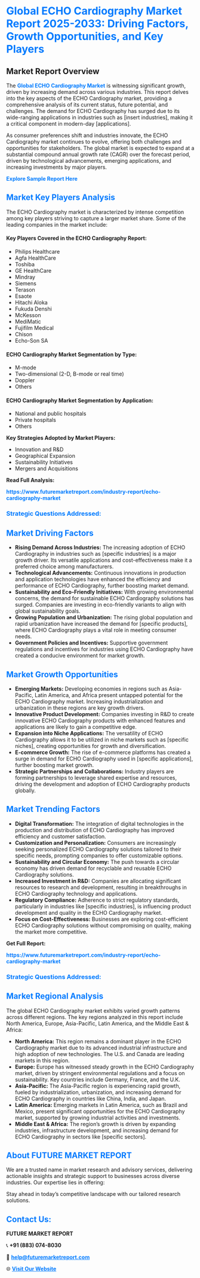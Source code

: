 <h1 style="color: #007BFF;">Global ECHO Cardiography Market Report 2025-2033: Driving Factors, Growth Opportunities, and Key Players</h1>

<section id="overview">
<h2>Market Report Overview</h2>
<p>The <a href="https://www.futuremarketreport.com/industry-report/echo-cardiography-market" style="color: #007BFF; text-decoration: none;"><strong>Global ECHO Cardiography Market</strong></a> is witnessing significant growth, driven by increasing demand across various industries. This report delves into the key aspects of the ECHO Cardiography market, providing a comprehensive analysis of its current status, future potential, and challenges. The demand for ECHO Cardiography has surged due to its wide-ranging applications in industries such as [insert industries], making it a critical component in modern-day [applications].</p>
<p>As consumer preferences shift and industries innovate, the ECHO Cardiography market continues to evolve, offering both challenges and opportunities for stakeholders. The global market is expected to expand at a substantial compound annual growth rate (CAGR) over the forecast period, driven by technological advancements, emerging applications, and increasing investments by major players.</p>
</section>

<section id="overview">
<p><a href="https://www.futuremarketreport.com/request-sample/reportId=80081" style="color: #007BFF; text-decoration: none;"><strong>Explore Sample Report Here</strong></a></p>
</section>

<section id="key-players">
<h2 style="color: #007BFF;">Market Key Players Analysis</h2>
<p>The ECHO Cardiography market is characterized by intense competition among key players striving to capture a larger market share. Some of the leading companies in the market include:</p>
<h4>Key Players Covered in the ECHO Cardiography Report:</h4>
<ul><li>Philips Healthcare</li><li>Agfa HealthCare</li><li>Toshiba</li><li>GE HealthCare</li><li>Mindray</li><li>Siemens</li><li>Terason</li><li>Esaote</li><li>Hitachi Aloka</li><li>Fukuda Denshi</li><li>McKesson</li><li>MediMatic</li><li>Fujifilm Medical</li><li>Chison</li><li>Echo-Son SA</li></ul>
<h4>ECHO Cardiography Market Segmentation by Type:</h4>
<ul><li>M-mode</li><li>Two-dimensional (2-D, B-mode or real time)</li><li>Doppler</li><li>Others</li></ul>

<h4>ECHO Cardiography Market Segmentation by Application:</h4>
<ul><li>National and public hospitals</li><li>Private hospitals</li><li>Others</li></ul>
<p><strong>Key Strategies Adopted by Market Players:</strong></p>
<ul>
<li>Innovation and R&D</li>
<li>Geographical Expansion</li>
<li>Sustainability Initiatives</li>
<li>Mergers and Acquisitions</li>
</ul>
</section>

<section>
<p><strong>Read Full Analysis: </strong></p><a href="https://www.futuremarketreport.com/industry-report/echo-cardiography-market" style="color: #007BFF; text-decoration: none;"><strong>https://www.futuremarketreport.com/industry-report/echo-cardiography-market</strong></a>
<h3 style="color: #007BFF;">Strategic Questions Addressed:</h3>
</section>

<section id="driving-factors">
<h2 style="color: #007BFF;">Market Driving Factors</h2>
<ul>
<li><strong>Rising Demand Across Industries:</strong> The increasing adoption of ECHO Cardiography in industries such as [specific industries] is a major growth driver. Its versatile applications and cost-effectiveness make it a preferred choice among manufacturers.</li>
<li><strong>Technological Advancements:</strong> Continuous innovations in production and application technologies have enhanced the efficiency and performance of ECHO Cardiography, further boosting market demand.</li>
<li><strong>Sustainability and Eco-Friendly Initiatives:</strong> With growing environmental concerns, the demand for sustainable ECHO Cardiography solutions has surged. Companies are investing in eco-friendly variants to align with global sustainability goals.</li>
<li><strong>Growing Population and Urbanization:</strong> The rising global population and rapid urbanization have increased the demand for [specific products], where ECHO Cardiography plays a vital role in meeting consumer needs.</li>
<li><strong>Government Policies and Incentives:</strong> Supportive government regulations and incentives for industries using ECHO Cardiography have created a conducive environment for market growth.</li>
</ul>
</section>

<section id="growth-opportunities">
<h2 style="color: #007BFF;">Market Growth Opportunities</h2>
<ul>
<li><strong>Emerging Markets:</strong> Developing economies in regions such as Asia-Pacific, Latin America, and Africa present untapped potential for the ECHO Cardiography market. Increasing industrialization and urbanization in these regions are key growth drivers.</li>
<li><strong>Innovative Product Development:</strong> Companies investing in R&D to create innovative ECHO Cardiography products with enhanced features and applications are likely to gain a competitive edge.</li>
<li><strong>Expansion into Niche Applications:</strong> The versatility of ECHO Cardiography allows it to be utilized in niche markets such as [specific niches], creating opportunities for growth and diversification.</li>
<li><strong>E-commerce Growth:</strong> The rise of e-commerce platforms has created a surge in demand for ECHO Cardiography used in [specific applications], further boosting market growth.</li>
<li><strong>Strategic Partnerships and Collaborations:</strong> Industry players are forming partnerships to leverage shared expertise and resources, driving the development and adoption of ECHO Cardiography products globally.</li>
</ul>
</section>

<section id="trending-factors">
<h2 style="color: #007BFF;">Market Trending Factors</h2>
<ul>
<li><strong>Digital Transformation:</strong> The integration of digital technologies in the production and distribution of ECHO Cardiography has improved efficiency and customer satisfaction.</li>
<li><strong>Customization and Personalization:</strong> Consumers are increasingly seeking personalized ECHO Cardiography solutions tailored to their specific needs, prompting companies to offer customizable options.</li>
<li><strong>Sustainability and Circular Economy:</strong> The push towards a circular economy has driven demand for recyclable and reusable ECHO Cardiography solutions.</li>
<li><strong>Increased Investment in R&D:</strong> Companies are allocating significant resources to research and development, resulting in breakthroughs in ECHO Cardiography technology and applications.</li>
<li><strong>Regulatory Compliance:</strong> Adherence to strict regulatory standards, particularly in industries like [specific industries], is influencing product development and quality in the ECHO Cardiography market.</li>
<li><strong>Focus on Cost-Effectiveness:</strong> Businesses are exploring cost-efficient ECHO Cardiography solutions without compromising on quality, making the market more competitive.</li>
</ul>
</section>

<section>
<p><strong>Get Full Report: </strong></p><a href="https://www.futuremarketreport.com/industry-report/echo-cardiography-market" style="color: #007BFF; text-decoration: none;"><strong>https://www.futuremarketreport.com/industry-report/echo-cardiography-market</strong></a>
<h3 style="color: #007BFF;">Strategic Questions Addressed:</h3>
</section>


<section id="regional-analysis">
<h2 style="color: #007BFF;">Market Regional Analysis</h2>
<p>The global ECHO Cardiography market exhibits varied growth patterns across different regions. The key regions analyzed in this report include North America, Europe, Asia-Pacific, Latin America, and the Middle East & Africa:</p>
<ul>
<li><strong>North America:</strong> This region remains a dominant player in the ECHO Cardiography market due to its advanced industrial infrastructure and high adoption of new technologies. The U.S. and Canada are leading markets in this region.</li>
<li><strong>Europe:</strong> Europe has witnessed steady growth in the ECHO Cardiography market, driven by stringent environmental regulations and a focus on sustainability. Key countries include Germany, France, and the U.K.</li>
<li><strong>Asia-Pacific:</strong> The Asia-Pacific region is experiencing rapid growth, fueled by industrialization, urbanization, and increasing demand for ECHO Cardiography in countries like China, India, and Japan.</li>
<li><strong>Latin America:</strong> Emerging markets in Latin America, such as Brazil and Mexico, present significant opportunities for the ECHO Cardiography market, supported by growing industrial activities and investments.</li>
<li><strong>Middle East & Africa:</strong> The region’s growth is driven by expanding industries, infrastructure development, and increasing demand for ECHO Cardiography in sectors like [specific sectors].</li>
</ul>
</section>

<footer>
<h2 style="color: #007BFF;">About FUTURE MARKET REPORT</h2>
<p>We are a trusted name in market research and advisory services, delivering actionable insights and strategic support to businesses across diverse industries. Our expertise lies in offering:</p>

<p>Stay ahead in today’s competitive landscape with our tailored research solutions.</p>

<h2 style="color: #007BFF;">Contact Us:</h2>
<p><strong>FUTURE MARKET REPORT</strong></p>
<p>📞 <strong>+91 (883) 074-8030</strong></p>
<p>📧 <strong><a href="mailto:help@futuremarketreport.com" style="color: #007BFF;">help@futuremarketreport.com</a></strong></p>
<p>🌐 <strong><a href="https://www.futuremarketreport.com/" style="color: #007BFF;">Visit Our Website</a></strong></p>
</footer>